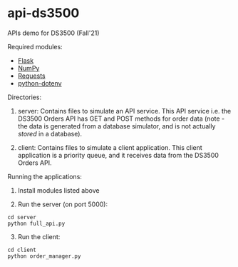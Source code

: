 # api-ds3500
APIs demo for DS3500 (Fall'21)

Required modules:

* [Flask](https://pypi.org/project/Flask/)
* [NumPy](https://pypi.org/project/numpy/)
* [Requests](https://pypi.org/project/requests/)
* [python-dotenv](https://pypi.org/project/python-dotenv/)

Directories:

1. server: Contains files to simulate an API service. This API service i.e. the DS3500 Orders API has GET and POST methods for order data (note - the data is generated from a database simulator, and is not actually *stored* in a database).

2. client: Contains files to simulate a client application. This client application is a priority queue, and it receives data from the DS3500 Orders API. 

Running the applications:

1. Install modules listed above

2. Run the server (on port 5000): 
```
cd server
python full_api.py
```

3. Run the client:
```
cd client
python order_manager.py
```